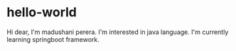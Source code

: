 # hello-world
Hi dear, 
    I'm madushani perera. I'm interested in java language. I'm currently learning springboot framework.  
